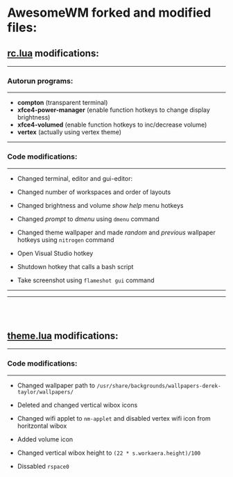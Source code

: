 # **AwesomeWM forked and modified files:**

## [**rc.lua**](./rc.lua) modifications:
___

### Autorun programs:
---
- **compton** (transparent terminal)
- **xfce4-power-manager** (enable function hotkeys to change display brightness)
- **xfce4-volumed** (enable function hotkeys to inc/decrease volume)
- **vertex** (actually using vertex theme)
---
### Code modifications:
---
- Changed terminal, editor and gui-editor: 

- Changed number of workspaces and order of layouts

- Changed brightness and volume *show help* menu hotkeys

- Changed *prompt* to *dmenu* using `dmenu` command

- Changed theme wallpaper and made *random* and *previous* wallpaper hotkeys using `nitrogen` command

- Open Visual Studio hotkey

- Shutdown hotkey that calls a bash script

- Take screenshot using `flameshot gui` command
___
___

<br/><br/>
## [**theme.lua**](./themes/vertex/theme.lua) modifications:
---
### Code modifications:
---
- Changed wallpaper path to `/usr/share/backgrounds/wallpapers-derek-taylor/wallpapers/`

- Deleted and changed vertical wibox icons

- Changed wifi applet to `nm-applet` and disabled vertex wifi icon from horitzontal wibox

- Added volume icon

- Changed vertical wibox height to 
`(22 * s.workaera.height)/100`

- Dissabled `rspace0`

